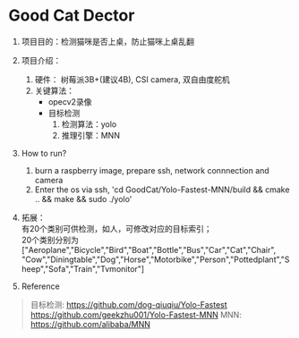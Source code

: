 # Good Cat Dector

1. 项目目的：检测猫咪是否上桌，防止猫咪上桌乱翻


2. 项目介绍：
    1. 硬件： 树莓派3B+(建议4B), CSI camera, 双自由度舵机
    2. 关键算法：
        * opecv2录像
        * 目标检测
            1. 检测算法：yolo
            2. 推理引擎：MNN

    
3. How to run?
    1. burn a raspberry image, prepare ssh, network connnection and camera
    2. Enter the os via ssh, 'cd GoodCat/Yolo-Fastest-MNN/build && cmake .. && make && sudo ./yolo'


4. 拓展：  
    有20个类别可供检测，如人，可修改对应的目标索引；  
    20个类别分别为["Aeroplane","Bicycle","Bird","Boat","Bottle","Bus","Car","Cat","Chair",
    "Cow","Diningtable","Dog","Horse","Motorbike","Person","Pottedplant","Sheep","Sofa","Train","Tvmonitor"]


5. Reference
> 目标检测: https://github.com/dog-qiuqiu/Yolo-Fastest 
        https://github.com/geekzhu001/Yolo-Fastest-MNN
> MNN: https://github.com/alibaba/MNN
    

